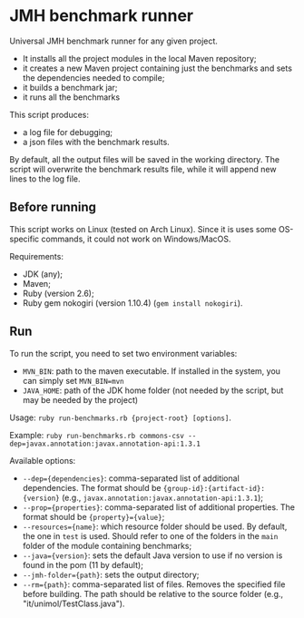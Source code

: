 # JMH benchmark runner

Universal JMH benchmark runner for any given project.

- It installs all the project modules in the local Maven repository;
- it creates a new Maven project containing just the benchmarks and sets the dependencies needed to compile;
- it builds a benchmark jar;
- it runs all the benchmarks

This script produces:

- a log file for debugging;
- a json files with the benchmark results.

By default, all the output files will be saved in the working directory. The script will overwrite the benchmark results file, while it will append new lines to the log file.

## Before running
This script works on Linux (tested on Arch Linux). Since it is uses some OS-specific commands, it could not work on Windows/MacOS.

Requirements:

- JDK (any);
- Maven;
- Ruby (version 2.6);
- Ruby gem nokogiri (version 1.10.4) (`gem install nokogiri`).

## Run
To run the script, you need to set two environment variables:

- `MVN_BIN`: path to the maven executable. If installed in the system, you can simply set `MVN_BIN=mvn`
- `JAVA_HOME`: path of the JDK home folder (not needed by the script, but may be needed by the project)

Usage: `ruby run-benchmarks.rb {project-root} [options]`.

Example: `ruby run-benchmarks.rb commons-csv --dep=javax.annotation:javax.annotation-api:1.3.1`

Available options:

- `--dep={dependencies}`: comma-separated list of additional dependencies. The format should be `{group-id}:{artifact-id}:{version}` (e.g., `javax.annotation:javax.annotation-api:1.3.1`);
- `--prop={properties}`: comma-separated list of additional properties. The format should be `{property}={value}`;
- `--resources={name}`: which resource folder should be used. By default, the one in `test` is used. Should refer to one of the folders in the `main` folder of the module containing benchmarks;
- `--java={version}`: sets the default Java version to use if no version is found in the pom (11 by default);
- `--jmh-folder={path}`: sets the output directory;
- `--rm={path}`: comma-separated list of files. Removes the specified file before building. The path should be relative to the source folder (e.g., "it/unimol/TestClass.java").
